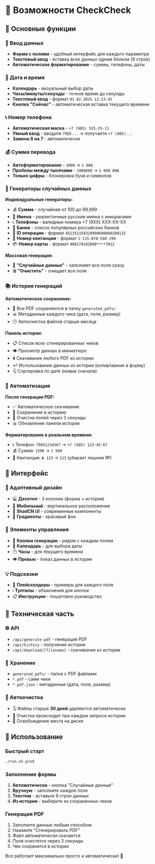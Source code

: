 # 🎯 Возможности CheckCheck

## 🌟 Основные функции

### 📝 Ввод данных
- **Форма с полями** - удобный интерфейс для каждого параметра
- **Текстовый ввод** - вставка всех данных одним блоком (9 строк)
- **Автоматическое форматирование** - суммы, телефоны, даты

### 📅 Дата и время
- **Календарь** - визуальный выбор даты
- **Часы/минуты/секунды** - точное время до секунды
- **Текстовый ввод** - формат `01.02.2025 12:23:43`
- **Кнопка "Сейчас"** - автоматическая вставка текущего времени

### 📞 Номер телефона
- **Автоматическая маска** - `+7 (985) 535-25-11`
- **Умный ввод** - вводите `7985...` → получаете `+7 (985)...`
- **Замена 8 на 7** - автоматически

### 💰 Сумма перевода
- **Автоформатирование** - `1000` → `1 000 `
- **Пробелы между тысячами** - `1000000` → `1 000 000 `
- **Только цифры** - блокировка букв и символов

### 🎲 Генераторы случайных данных

**Индивидуальные генераторы:**
- 💰 **Сумма** - случайная от 100 до 99,999
- 👤 **Имена** - реалистичные русские имена с инициалами
- 📞 **Телефоны** - валидные номера +7 (9XX) XXX-XX-XX
- 🏦 **Банки** - список популярных российских банков
- 🔢 **ID операции** - формат `A52351158320990600000200115`
- 📄 **Номер квитанции** - формат `1-115-078-540-299`
- 💳 **Номер карты** - формат `408178102000****7022`

**Массовая генерация:**
- 🎲 **"Случайные данные"** - заполняет все поля сразу
- 🗑️ **"Очистить"** - очищает все поля

### 📚 История генераций

**Автоматическое сохранение:**
- 💾 Все PDF сохраняются в папку `generated_pdfs/`
- 📊 Метаданные каждого чека (дата, поля, размер)
- 🕒 Автоочистка файлов старше месяца

**Панель истории:**
- 📋 Список всех сгенерированных чеков
- 👁️ Просмотр данных в миниатюре
- ⬇️ Скачивание любого PDF из истории
- ↩️ Использование данных из истории (копирование в форму)
- 🗓️ Сортировка по дате (новые сначала)

### 🔄 Автоматизация

**После генерации PDF:**
- ✅ Автоматическое скачивание
- 💾 Сохранение в историю
- 🧹 Очистка полей через 3 секунды
- 📊 Обновление панели истории

**Форматирование в реальном времени:**
- 📞 Телефон: `79851234567` → `+7 (985) 123-45-67`
- 💰 Сумма: `1500` → `1 500 `
- 📄 Квитанция: `№ 123` → `123` (убирает лишние №)

## 🎨 Интерфейс

### 📱 Адаптивный дизайн
- 💻 **Десктоп** - 3 колонки (форма + история)
- 📱 **Мобильный** - вертикальное расположение
- 🎨 **ShadCN UI** - современные компоненты
- 🌈 **Градиенты** - красивый фон

### 🔘 Элементы управления
- 🎯 **Кнопки генерации** - рядом с каждым полем
- 📅 **Календарь** - для выбора даты
- 🕐 **Часы** - для текущего времени
- 👁️ **Превью** - показ данных в истории

### 💡 Подсказки
- 📝 **Плейсхолдеры** - примеры для каждого поля
- ℹ️ **Тултипы** - объяснения для кнопок
- 📋 **Инструкции** - пошаговое руководство

## 🔧 Техническая часть

### 🌐 API
- `/api/generate-pdf` - генерация PDF
- `/api/history` - получение истории
- `/api/download/[filename]` - скачивание из истории

### 💾 Хранение
- `generated_pdfs/` - папка с PDF файлами
- `*.pdf` - сами чеки
- `*.pdf.json` - метаданные (дата, поля, размер)

### 🧹 Автоочистка
- 🗓️ Файлы старше **30 дней** удаляются автоматически
- 🔄 Очистка происходит при каждом запросе истории
- 💾 Освобождение места на диске

## 🚀 Использование

### Быстрый старт
```bash
./run.sh prod
```

### Заполнение формы
1. **Автоматически** - кнопка "Случайные данные"
2. **Вручную** - заполните каждое поле
3. **Текстом** - вставьте 9 строк данных
4. **Из истории** - выберите из сохраненных чеков

### Генерация PDF
1. Заполните данные любым способом
2. Нажмите "Сгенерировать PDF"
3. Файл автоматически скачается
4. Поля очистятся через 3 секунды
5. Чек сохранится в истории

Все работает максимально просто и автоматически! 🎉

